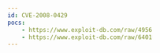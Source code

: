 ```yaml
---
id: CVE-2008-0429
pocs:
    - https://www.exploit-db.com/raw/4956
    - https://www.exploit-db.com/raw/6401
---
```

